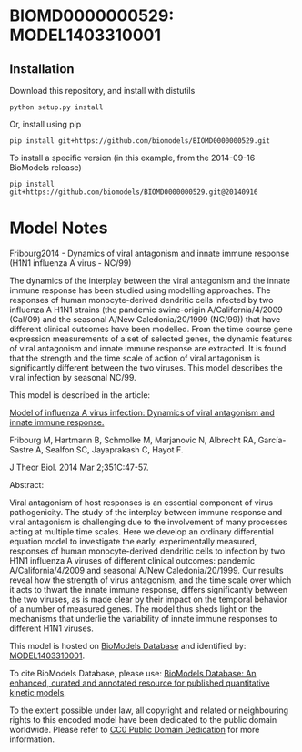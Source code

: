# BIOMD0000000529: MODEL1403310001

## Installation

Download this repository, and install with distutils

`python setup.py install`

Or, install using pip

`pip install git+https://github.com/biomodels/BIOMD0000000529.git`

To install a specific version (in this example, from the 2014-09-16 BioModels release)

`pip install git+https://github.com/biomodels/BIOMD0000000529.git@20140916`


# Model Notes


Fribourg2014 - Dynamics of viral antagonism and innate immune response (H1N1
influenza A virus - NC/99)

The dynamics of the interplay between the viral antagonism and the innate
immune response has been studied using modelling approaches. The responses of
human monocyte-derived dendritic cells infected by two influenza A H1N1
strains (the pandemic swine-origin A/California/4/2009 (Cal/09) and the
seasonal A/New Caledonia/20/1999 (NC/99)) that have different clinical
outcomes have been modelled. From the time course gene expression measurements
of a set of selected genes, the dynamic features of viral antagonism and
innate immune response are extracted. It is found that the strength and the
time scale of action of viral antagonism is significantly different between
the two viruses. This model describes the viral infection by seasonal NC/99.

This model is described in the article:

[Model of influenza A virus infection: Dynamics of viral antagonism and innate
immune response.](http://identifiers.org/pubmed/24594370)

Fribourg M, Hartmann B, Schmolke M, Marjanovic N, Albrecht RA, García-Sastre
A, Sealfon SC, Jayaprakash C, Hayot F.

J Theor Biol. 2014 Mar 2;351C:47-57.

Abstract:

Viral antagonism of host responses is an essential component of virus
pathogenicity. The study of the interplay between immune response and viral
antagonism is challenging due to the involvement of many processes acting at
multiple time scales. Here we develop an ordinary differential equation model
to investigate the early, experimentally measured, responses of human
monocyte-derived dendritic cells to infection by two H1N1 influenza A viruses
of different clinical outcomes: pandemic A/California/4/2009 and seasonal
A/New Caledonia/20/1999. Our results reveal how the strength of virus
antagonism, and the time scale over which it acts to thwart the innate immune
response, differs significantly between the two viruses, as is made clear by
their impact on the temporal behavior of a number of measured genes. The model
thus sheds light on the mechanisms that underlie the variability of innate
immune responses to different H1N1 viruses.

This model is hosted on [BioModels Database](http://www.ebi.ac.uk/biomodels/)
and identified by:
[MODEL1403310001](http://identifiers.org/biomodels.db/MODEL1403310001).

To cite BioModels Database, please use: [BioModels Database: An enhanced,
curated and annotated resource for published quantitative kinetic
models](http://identifiers.org/pubmed/20587024).

To the extent possible under law, all copyright and related or neighbouring
rights to this encoded model have been dedicated to the public domain
worldwide. Please refer to [CC0 Public Domain
Dedication](http://creativecommons.org/publicdomain/zero/1.0/) for more
information.


